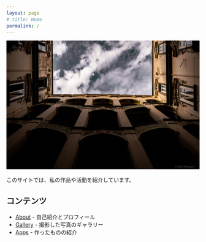 ```yaml
---
layout: page
# title: Home
permalink: /
---
```


![サイトの代表画像](/assets/img/index/home_pc.jpg)


このサイトでは、私の作品や活動を紹介しています。

## コンテンツ

- [About](/about/) - 自己紹介とプロフィール
- [Gallery](/gallery/) - 撮影した写真のギャラリー
- [Apps](/apps/) - 作ったものの紹介

